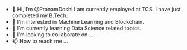 - 👋 Hi, I’m @PranamDoshi
I am currently employed at TCS. I have just completed my B.Tech.
- 👀 I’m interested in Machine Learning and Blockchain.
- 🌱 I’m currently learning Data Science related topics.
- 💞️ I’m looking to collaborate on ...
- 📫 How to reach me ...

<!---
PranamDoshi/PranamDoshi is a ✨ special ✨ repository because its `README.md` (this file) appears on your GitHub profile.
You can click the Preview link to take a look at your changes.
--->
